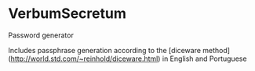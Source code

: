 # VerbumSecretum
Password generator

Includes passphrase generation according to the [diceware method] (http://world.std.com/~reinhold/diceware.html) in English and Portuguese 
